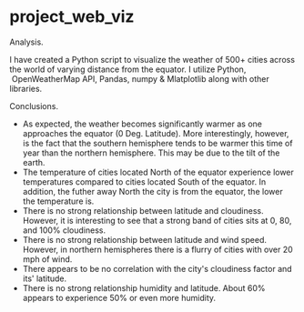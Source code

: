 # project_web_viz

Analysis. 

I have created a Python script to visualize the weather of 500+ cities across the world of varying distance from the equator. I utilize Python,  OpenWeatherMap API, Pandas, numpy & Mlatplotlib along with other libraries.

Conclusions.

* As expected, the weather becomes significantly warmer as one approaches the equator (0 Deg. Latitude). More interestingly, however, is the fact that the southern hemisphere tends to be warmer this time of year than the northern hemisphere. This may be due to the tilt of the earth.
* The temperature of cities located North of the equator experience lower temperatures compared to cities located South of the equator. In addition, the futher away North the city is from the equator, the lower the temperature is.
* There is no strong relationship between latitude and cloudiness. However, it is interesting to see that a strong band of cities sits at 0, 80, and 100% cloudiness.
* There is no strong relationship between latitude and wind speed. However, in northern hemispheres there is a flurry of cities with over 20 mph of wind.
* There appears to be no correlation with the city's cloudiness factor and its' latitude.
* There is no strong relationship humidity and latitude. About 60% appears to experience 50% or even more humidity.
